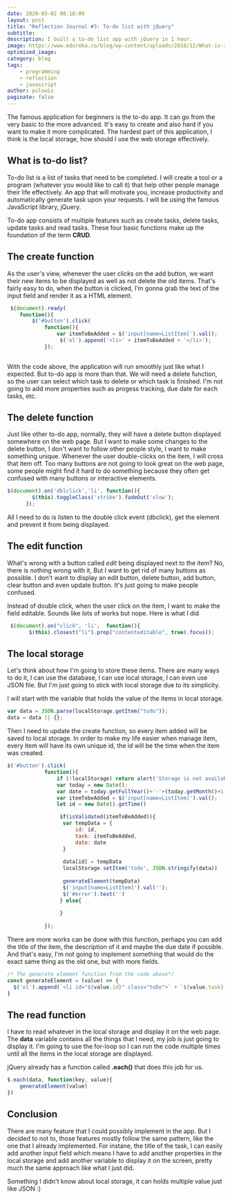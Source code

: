 ```yaml
---
date: 2020-03-02 08:18:09
layout: post
title: "Reflection Journal #3: To-do list with jQuery"
subtitle:
description: I built a to-do list app with jQuery in 1 hour.
image: https://www.edureka.co/blog/wp-content/uploads/2018/12/What-is-JavaScript-jQuery-Tutorial-1.png
optimized_image:
category: blog
tags:
    - programming
    - reflection
    - javascript
author: polowis
paginate: false
---
```


The famous application for beginners is the to-do app. It can go from the very basic to the more advanced. It's easy to create and also hard if you want to make it more complicated. The hardest part of this application, I think is the local storage, how should I use the web storage effectively. 

## What is to-do list?
To-do list is a list of tasks that need to be completed. I will create a tool or a program (whatever you would like to call it) that help other people manage their life effectively. An app that will motivate you, increase productivity and automatically generate task upon your requests. I will be using the famous JavaScript library, jQuery.

To-do app consists of multiple features such as create tasks, delete tasks, update tasks and read tasks. These four basic functions make up the foundation of the term **CRUD**. 

## The create function

As the user's view, whenever the user clicks on the add button, we want their new items to be displayed as well as not delete the old items. That's fairly easy to do, when the button is clicked, I'm gonna grab the text of the input field and render it as a HTML element. 

```js
 $(document).ready(
    function(){
        $('#button').click(
            function(){
                var itemToBeAdded = $('input[name=ListItem]').val();
                 $('ol').append('<li>' + itemToBeAdded + '</li>');
            });
       
```

With the code above, the application will run smoothly just like what I expected. But to-do app is more than that. We will need a delete function, so the user can select which task to delete or which task is finished. I'm not going to add more properties such as progess tracking, due date for each tasks, etc. 

## The delete function

Just like other to-do app, normally, they will have a delete button displayed somewhere on the web page. But I want to make some changes to the delete button, I don't want to follow other people style, I want to make something unique. Whenever the user double-clicks on the item, I will cross that item off. Too many buttons are not going to look great on the web page, some people might find it hard to do something because they often get confused with many buttons or interactive elements. 

```js
$(document).on('dblclick','li', function(){
        $(this).toggleClass('strike').fadeOut('slow');    
      });
```
All I need to do is listen to the double click event (dbclick), get the element and prevent it from being displayed. 

## The edit function

What's wrong with a button called *edit* being displayed next to the item? No, there is nothing wrong with it, But I want to get rid of many buttons as possible. I don't want to display an edit button, delete button, add button, clear button and even update button. It's just going to make people confused. 

Instead of double click, when the user click on the item, I want to make the field editable. Sounds like lots of works but nope. Here is what I did 

```js
 $(document).on("click", 'li',  function(){
       $(this).closest("li").prop("contenteditable", true).focus();
```

## The local storage

Let's think about how I'm going to store these items. There are many ways to do it, I can use the database, I can use local storage, I can even use JSON file. But I'm just going to stick with local storage due to its simplicity. 

I will start with the variable that holds the value of the items in local storage. 

```js
var data = JSON.parse(localStorage.getItem("todo"));
data = data || {};
```

Then I need to update the create function, so every item added will be saved to local storage. In order to make my life easier when manage item, every item will have its own unique id, the id will be the time when the item was created.

```js
$('#button').click(
            function(){
                if (!localStorage) return alert('Storage is not available in your browser!');
                var today = new Date();
                var date = today.getFullYear()+'-'+(today.getMonth()+1) + '-'+ today.getDate();
                var itemTobeAdded = $('input[name=ListItem]').val();
                let id = new Date().getTime()

                 if(isValidated(itemToBeAdded)){
                  var tempData = {
                      id: id,
                      task: itemToBeAdded,
                      date: date
                  }
                  
                  data[id] = tempData
                  localStorage.setItem('todo', JSON.stringify(data))
                  
                  generateElement(tempData)
                  $('input[name=ListItem]').val('');
                  $('#error').text('')
                 } else{
                   
                 }
                 
            });
```
There are more works can be done with this function, perhaps you can add the title of the item, the description of it and maybe the due date if possible. And that's easy, I'm not going to implement something that would do the exact same thing as the old one, but with more fields. 

```js
/* The generate element function from the code above*/
const generateElement = (value) => {
  $('ol').append(`<li id="${value.id}" class="toDo">` + `${value.task}` + ` </li>` + `<b class="toDo">Posted at: `+ value.date + "   "+ `</b> ` );
}
```

## The read function

I have to read whatever in the local storage and display it on the web page. The **data** variable contains all the things that I need, my job is just going to display it. I'm going to use the for-loop so I can run the code multiple times until all the items in the local storage are displayed.

jQuery already has a function called **.each()** that does this job for us. 

```js
$.each(data, function(key, value){
    generateElement(value)
})
```

## Conclusion

There are many feature that I could possibly implement in the app. But I decided to not to, those features mostly follow the same pattern, like the one that I already implemented. For instane, the title of the task, I can easily add another input field which means I have to add another properties in the local storage and add another variable to display it on the screen, pretty much the same approach like what I just did. 

Something I didn't know about local storage, it can holds multiple value just like JSON :)